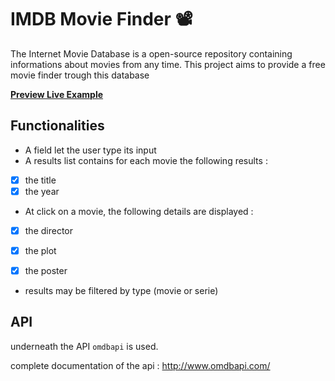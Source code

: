 # IMDB Movie Finder 📽

The Internet Movie Database is a open-source repository containing informations about movies from any time. This project aims to provide a free movie finder trough this database

**[Preview Live Example](https://imdb-explore.vercel.app/)**

## Functionalities

* A field let the user type its input
* A results list contains for each movie the following results :

 - [x] the title
 - [x] the year

* At click on a movie, the following details are displayed :

 - [x] the director
 - [x] the plot
 - [x] the poster


* results may be filtered by type (movie or serie)


## API

underneath the API `omdbapi` is used.

complete documentation of the api : http://www.omdbapi.com/

